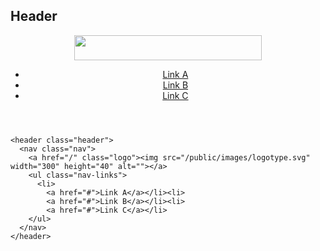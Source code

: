 ## Header

<header class="header">
  <nav class="nav">
    <a href="/" class="logo"><img src="/public/images/logotype.svg" width="300" height="40" alt=""></a>
    <ul class="nav-links">
      <li>
        <a href="#">Link A</a></li><li>
        <a href="#">Link B</a></li><li>
        <a href="#">Link C</a></li>
    </ul>
  </nav>
</header>

    <header class="header">
      <nav class="nav">
        <a href="/" class="logo"><img src="/public/images/logotype.svg" width="300" height="40" alt=""></a>
        <ul class="nav-links">
          <li>
            <a href="#">Link A</a></li><li>
            <a href="#">Link B</a></li><li>
            <a href="#">Link C</a></li>
        </ul>
      </nav>
    </header>